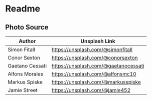 # Readme

## Photo Source

| Author | Unsplash Link | 
|--------|---------------|
| Simon Fitall | https://unsplash.com/@simonfitall |
| Conor Sexton | https://unsplash.com/@conorsexton |
| Gaetano Cessati | https://unsplash.com/@gaetanocessati |
| Alfons Morales | https://unsplash.com/@alfonsmc10 |
| Markus Spiske | https://unsplash.com/@markusspiske |
| Jamie Street | https://unsplash.com/@jamie452 |
